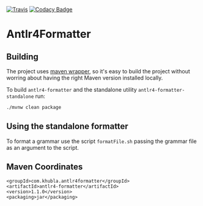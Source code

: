 [![Travis](https://api.travis-ci.org/antlr/Antlr4Formatter.png)](https://travis-ci.org/antlr/Antlr4Formatter)
[![Codacy Badge](https://api.codacy.com/project/badge/Grade/81751584621541f39dd49aec48e79a7f)](https://www.codacy.com/app/teverett/Antlr4Formatter?utm_source=github.com&amp;utm_medium=referral&amp;utm_content=teverett/Antlr4Formatter&amp;utm_campaign=Badge_Grade)

# Antlr4Formatter

## Building

The project uses [maven wrapper](https://github.com/takari/maven-wrapper), so it's easy to build the project without worring about having the right Maven version installed locally.

To build `antlr4-formatter` and the standalone utility `antlr4-formatter-standalone` run:

```bash
./mvnw clean package
```

## Using the standalone formatter

To format a grammar use the script `formatFile.sh` passing the grammar file as an argument to the script.

## Maven Coordinates

```
<groupId>com.khubla.antlr4formatter</groupId>
<artifactId>antlr4-formatter</artifactId>
<version>1.1.0</version>
<packaging>jar</packaging>
```
